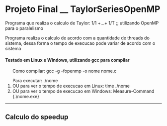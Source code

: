 <h1>Projeto Final __ TaylorSeriesOpenMP</h1>
<p>Programa que realiza o calculo de Taylor: 1/1 +...+ 1/T ;; utilizando OpenMP para o paralelismo</p> 
<p>Programa realiza o calculo de acordo com a quantidade de threads do sistema, dessa forma o tempo de execucao pode variar de acordo com o sistema</p>
<h4>Testado em Linux e Windows, utilizando gcc para compilar</h4> 
<ol>Como compilar: gcc -g -fopenmp -o nome nome.c</ol>
<ol>Para executar: ./nome 
<li>OU para ver o tempo de execucao em Linux: time ./nome</li>
<li>OU para ver o tempo de execucao em Windows: Measure-Command {.\nome.exe}</li></ol>

***

<h2>Calculo do speedup</h2>
